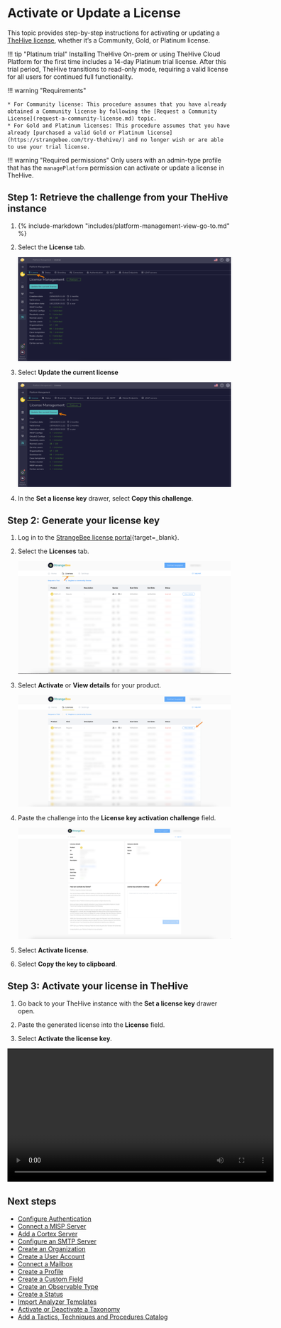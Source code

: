 # Activate or Update a License

This topic provides step-by-step instructions for activating or updating a [TheHive license](about-licenses.md), whether it’s a Community, Gold, or Platinum license.

!!! tip "Platinum trial"
    <!-- md:version 5.3 --> Installing TheHive On-prem or using TheHive Cloud Platform for the first time includes a 14-day Platinum trial license. After this trial period, TheHive transitions to read-only mode, requiring a valid license for all users for continued full functionality.

!!! warning "Requirements"

    * For Community license: This procedure assumes that you have already obtained a Community license by following the [Request a Community License](request-a-community-license.md) topic.
    * For Gold and Platinum licenses: This procedure assumes that you have already [purchased a valid Gold or Platinum license](https://strangebee.com/try-thehive/) and no longer wish or are able to use your trial license.

!!! warning "Required permissions"
    Only users with an admin-type profile that has the `managePlatform` permission can activate or update a license in TheHive.

## Step 1: Retrieve the challenge from your TheHive instance

1. {% include-markdown "includes/platform-management-view-go-to.md" %}

2. Select the **License** tab.

    ![License tab](../../images/installation/license-tab.png)

3. Select **Update the current license**

    ![Update current license](../../images/installation/update-current-license.png)

4. In the **Set a license key** drawer, select **Copy this challenge**.

## Step 2: Generate your license key

1. Log in to the [StrangeBee license portal](https://portal.apps.strangebee.com/login){target=_blank}.

2. Select the **Licenses** tab.

    ![Licenses tab](../../images/installation/licenses-tab.png)

3. Select **Activate** or **View details** for your product.

    ![Activate or View details](../../images/installation/activate-view-details-license.png)

4. Paste the challenge into the **License key activation challenge** field.

    ![Paste challenge](../../images/installation/paste-challenge.png)

5. Select **Activate license**.

6. Select **Copy the key to clipboard**.

## Step 3: Activate your license in TheHive

1. Go back to your TheHive instance with the **Set a license key** drawer open.

2. Paste the generated license into the **License** field.

3. Select **Activate the license key**.

<video width="600" controls>
  <source id=mp4 src="/thehive/images/administration-guides/activate-license.mp4" type="video/mp4">
</video>

<h2>Next steps</h2>

* [Configure Authentication](../../administration/authentication/configure-authentication.md)
* [Connect a MISP Server](../../administration/misp-integration/connect-a-misp-server.md)
* [Add a Cortex Server](../../administration/cortex/add-a-cortex-server.md)
* [Configure an SMTP Server](../../administration/smtp/configure-smtp-server.md)
* [Create an Organization](../../administration/organizations/create-an-organization.md)
* [Create a User Account](../../user-guides/organization/configure-organization/manage-user-accounts/create-a-user-account.md)
* [Connect a Mailbox](../../administration/email-intake-connector/connect-a-mailbox.md)
* [Create a Profile](../../administration/profiles/create-a-profile.md)
* [Create a Custom Field](../../administration/custom-fields/create-a-custom-field.md)
* [Create an Observable Type](../../administration/observable-types/create-an-observable-type.md)
* [Create a Status](../../administration/status/create-a-status.md)
* [Import Analyzer Templates](../../administration/analyzer-templates/import-analyzer-templates.md)
* [Activate or Deactivate a Taxonomy](../../administration/taxonomies/activate-deactivate-a-taxonomy.md)
* [Add a Tactics, Techniques and Procedures Catalog](../../administration/ttps/add-a-catalog.md)